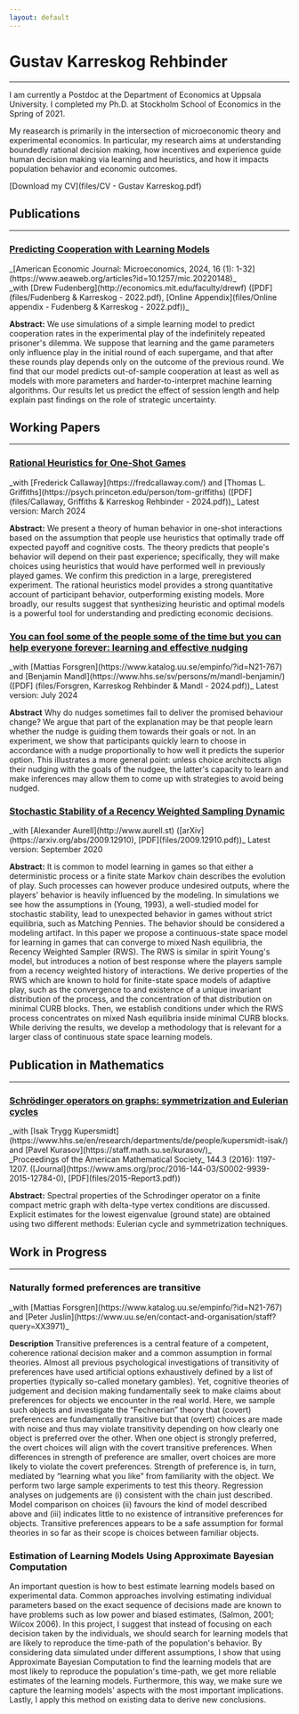 ```yaml
---
layout: default
---
```


<!-- # Welcom to my web page -->
# Gustav Karreskog Rehbinder
<!-- ## About Me  -->
* * *

I am currently a Postdoc at the Department of Economics at Uppsala University. I completed my Ph.D. at Stockholm School of Economics in the Spring of 2021.

My reasearch is primarily in the intersection of microeconomic theory and experimental economics. In particular, my research aims at understanding boundedly rational decision making, how incentives and experience guide human decision making via learning and heuristics, and how it impacts population behavior and economic outcomes.

[Download my CV](files/CV - Gustav Karreskog.pdf)

## Publications 
* * *
<h3 class="paper-title"><a href="files/Fudenberg & Karreskog - 2022.pdf">Predicting Cooperation with Learning Models</a></h3>
_[American Economic Journal: Microeconomics, 2024, 16 (1): 1-32](https://www.aeaweb.org/articles?id=10.1257/mic.20220148)_<br>
_with [Drew Fudenberg](http://economics.mit.edu/faculty/drewf) ([PDF](files/Fudenberg & Karreskog - 2022.pdf), [Online Appendix](files/Online appendix - Fudenberg & Karreskog - 2022.pdf))_ 

**Abstract:**
We use simulations of a simple learning model to predict cooperation rates in the experimental play of the indefinitely repeated prisoner's dilemma.  We suppose that learning and the game parameters only influence play in the initial round of each supergame, and that after these rounds play depends only on the outcome of the previous round.  We find that our model predicts out-of-sample cooperation at least as well as models with more parameters  and harder-to-interpret  machine learning algorithms.  Our results let us predict the effect of  session length and help explain  past findings on the role of strategic uncertainty. 


## Working Papers
* * *
<h3 class="paper-title"><a href="files/Callaway, Griffiths & Karreskog Rehbinder - 2024.pdf">Rational Heuristics for One-Shot Games </a></h3>
_with [Frederick Callaway](https://fredcallaway.com/) and [Thomas L. Griffiths](https://psych.princeton.edu/person/tom-griffiths) ([PDF](files/Callaway, Griffiths & Karreskog Rehbinder - 2024.pdf))_ Latest version: March 2024

**Abstract:**
We present a theory of human behavior in one-shot interactions based on the assumption that people use heuristics that optimally trade off expected payoff and cognitive costs. The theory predicts that people's behavior will depend on their past experience; specifically, they will make choices using heuristics that would have performed well in previously played games. We confirm this prediction in a large, preregistered experiment. The rational heuristics model provides a strong quantitative account of participant behavior, outperforming existing models. More broadly, our results suggest that synthesizing heuristic and optimal models is a powerful tool for understanding and predicting economic decisions.
<div class="distance"></div>

<h3 class="paper-title"><a href="files/Forsgren, Karreskog Rehbinder & Mandl - 2024.pdf">You can fool some of the people some of the time but you can help everyone forever: learning and effective nudging</a></h3>
_with [Mattias Forsgren](https://www.katalog.uu.se/empinfo/?id=N21-767) and [Benjamin Mandl](https://www.hhs.se/sv/persons/m/mandl-benjamin/) ([PDF] (files/Forsgren, Karreskog Rehbinder & Mandl - 2024.pdf))_ Latest version: July 2024

**Abstract**
Why do nudges sometimes fail to deliver the promised behaviour change? We argue that part of the explanation may be that people learn whether the nudge is guiding them towards their goals or not. In an experiment, we show that participants quickly learn to choose in accordance with a nudge proportionally to how well it predicts the superior option. This illustrates a more general point: unless choice architects align their nudging with the goals of the nudgee, the latter's capacity to learn and make inferences may allow them to come up with strategies to avoid being nudged.


<h3 class="paper-title"><a href="https://arxiv.org/abs/2009.12910">Stochastic Stability of a Recency Weighted Sampling Dynamic</a></h3>
_with [Alexander Aurell](http://www.aurell.st) ([arXiv](https://arxiv.org/abs/2009.12910), [PDF](files/2009.12910.pdf))_ Latest version: September 2020

**Abstract:**
It is common to model learning in games so that either a deterministic process or a finite state Markov chain describes the evolution of play. Such processes can however produce undesired outputs, where the players' behavior is heavily influenced by the modeling. In simulations we see how the assumptions in (Young, 1993), a well-studied model for stochastic stability, lead to unexpected behavior in games without strict equilibria, such as Matching Pennies. The behavior should be considered a modeling artifact. In this paper we propose a continuous-state space model for learning in games that can converge to mixed Nash equilibria, the Recency Weighted Sampler (RWS). The RWS is similar in spirit Young's model, but introduces a notion of best response where the players sample from a recency weighted history of interactions. We derive properties of the RWS which are known to hold for finite-state space models of adaptive play, such as the convergence to and existence of a unique invariant distribution of the process, and the concentration of that distribution on minimal CURB blocks. Then, we establish conditions under which the RWS process concentrates on mixed Nash equilibria inside minimal CURB blocks. While deriving the results, we develop a methodology that is relevant for a larger class of continuous state space learning models.

## Publication in Mathematics
* * *
<h3 class="paper-title"><a href="https://www.ams.org/proc/2016-144-03/S0002-9939-2015-12784-0/">Schrödinger operators on graphs: symmetrization and Eulerian cycles</a></h3>
_with [Isak Trygg Kupersmidt](https://www.hhs.se/en/research/departments/de/people/kupersmidt-isak/) and [Pavel Kurasov](https://staff.math.su.se/kurasov/)_<br>
_Proceedings of the American Mathematical Society_ 144.3 (2016): 1197-1207. ([Journal](https://www.ams.org/proc/2016-144-03/S0002-9939-2015-12784-0), [PDF](files/2015-Report3.pdf))

**Abstract:**
Spectral properties of the Schrodinger operator on a finite compact metric graph with delta-type vertex conditions are discussed. Explicit estimates for the lowest eigenvalue (ground state) are obtained using two different methods: Eulerian cycle and symmetrization techniques.


## Work in Progress
* * *
<h3 class="paper-title">Naturally formed preferences are transitive</h3>
_with [Mattias Forsgren](https://www.katalog.uu.se/empinfo/?id=N21-767) and [Peter Juslin](https://www.uu.se/en/contact-and-organisation/staff?query=XX3971)_

**Description**
Transitive preferences is a central feature of a competent, coherence rational decision maker and a common assumption in formal theories. Almost all previous psychological investigations of transitivity of preferences have used artificial options exhaustively defined by a list of properties (typically so-called monetary gambles). Yet, cognitive theories of judgement and decision making fundamentally seek to make claims about preferences for objects we encounter in the real world. Here, we sample such objects and investigate the “Fechnerian” theory that (covert) preferences are fundamentally transitive but that (overt) choices are made with noise and thus may violate transitivity depending on how clearly one object is preferred over the other. When one object is strongly preferred, the overt choices will align with the covert transitive preferences. When differences in strength of preference are smaller, overt choices are more likely to violate the covert preferences. Strength of preference is, in turn, mediated by “learning what you like” from familiarity with the object. We perform two large sample experiments to test this theory. Regression analyses on judgements are (i) consistent with the chain just described. Model comparison on choices (ii) favours the kind of model described above and (iii) indicates little to no existence of intransitive preferences for objects. Transitive preferences appears to be a safe assumption for formal theories in so far as their scope is choices between familiar objects.


<h3 class="paper-title"> Estimation of Learning Models Using Approximate Bayesian Computation</h3>
An important question is how to best estimate learning models based on experimental data. Common approaches involving estimating individual parameters based on the exact sequence of decisions made are known to have problems such as low power and biased estimates, (Salmon, 2001; Wilcox 2006). In this project, I suggest that instead of focusing on each decision taken by the individuals, we should search for learning models that are likely to reproduce the time-path of the population's behavior. By considering data simulated under different assumptions, I show that using Approximate Bayesian Computation to find the learning models that are most likely to reproduce the population's time-path, we get more reliable estimates of the learning models. Furthermore, this way, we make sure we capture the learning models' aspects with the most important implications. Lastly, I apply this method on existing data to derive new conclusions.
